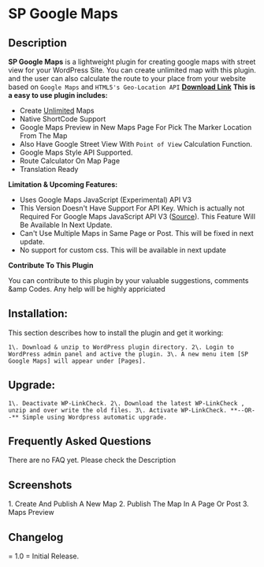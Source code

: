 # SP Google Maps

## Description

**SP Google Maps** is a lightweight plugin for creating google maps with street view for your WordPress Site. You can create unlimited map with this plugin. and the user can also calculate the route to your place from your website based on `Google Maps` and `HTML5's Geo-Location API`
**[Download Link](http://samepagenet.com/dev/sp_google_maps.zip)**
**This is a easy to use plugin includes:**

*   Create <u>Unlimited</u> Maps
*   Native ShortCode Support
*   Google Maps Preview in New Maps Page For Pick The Marker Location From The Map
*   Also Have Google Street View With `Point of View` Calculation Function.
*   Google Maps Style API Supported.
*   Route Calculator On Map Page
*   Translation Ready

**Limitation & Upcoming Features:**

*   Uses Google Maps JavaScript (Experimental) API V3
*   This Version Doesn't Have Support For API Key. Which is actually not Required For Google Maps JavaScript API V3 ([Source](https://developers.google.com/maps/signup)). This Feature Will Be Available In Next Update.
*   Can't Use Multiple Maps in Same Page or Post. This will be fixed in next update.
*   No support for custom css. This will be available in next update

**Contribute To This Plugin**

You can contribute to this plugin by your valuable suggestions, comments &amp Codes. Any help will be highly appriciated

## Installation:

This section describes how to install the plugin and get it working:

`1\. Download & unzip to WordPress plugin directory. 2\. Login to WordPress admin panel and active the plugin. 3\. A new menu item [SP Google Maps] will appear under [Pages].`

## Upgrade:

`1\. Deactivate WP-LinkCheck. 2\. Download the latest WP-LinkCheck , unzip and over write the old files. 3\. Activate WP-LinkCheck. **--OR--** Simple using Wordpress automatic upgrade.`

## Frequently Asked Questions

There are no FAQ yet. Please check the Description

## Screenshots

1\. Create And Publish A New Map 2\. Publish The Map In A Page Or Post 3\. Maps Preview

## Changelog

= 1.0 = Initial Release.